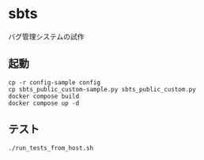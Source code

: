 # sbts

バグ管理システムの試作

## 起動

```
cp -r config-sample config
cp sbts_public_custom-sample.py sbts_public_custom.py
docker compose build
docker compose up -d
```

## テスト

```
./run_tests_from_host.sh
```
